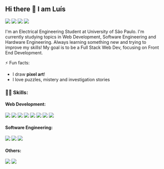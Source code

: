 ## Hi there 👋 I am Luís

[![](https://img.shields.io/badge/linkedin-%230077B5.svg?&logo=linkedin&logoColor=white)](https://linkedin.com/in/lfvperes)
[![](https://img.shields.io/badge/twitter-%231DA1F2.svg?&logo=twitter&logoColor=white)](https://twitter.com/lfvperes)
[![](https://img.shields.io/badge/instagram-%23E4405F.svg?&logo=instagram&logoColor=white)](https://instagram.com/lfvperes)
[![](https://img.shields.io/badge/gmail-%23FFFFFF.svg?&logo=gmail&logoColor=%23D14836)](mailto:luisfvperes@gmail.com)

I'm an Electrical Engineering Student at University of São Paulo. I'm currently studying topics in Web Development, Software Engineering and Hardware Engineering. Always learning something new and trying to improve my skills!
My goal is to be a Full Stack Web Dev, focusing on Front End Development.

⚡ Fun facts: 
- I draw **pixel art**!
- I love puzzles, mistery and investigation stories

### 👩‍💻 **Skills:**
#### Web Development:
![](https://img.shields.io/badge/html-%23E34F26.svg?&style=for-the-badge&logo=html5&logoColor=white)
![](https://img.shields.io/badge/css-%231572B6.svg?&style=for-the-badge&logo=css3&logoColor=white)
![](https://img.shields.io/badge/javascript%20-%23323330.svg?&style=for-the-badge&logo=javascript&logoColor=%23F7DF1E)
![](https://img.shields.io/badge/react-%2335495e.svg?&style=for-the-badge&logo=react&logoColor=%2361DAFB)
![](https://img.shields.io/badge/node.js%20-%2343853D.svg?&style=for-the-badge&logo=node.js&logoColor=white)
![](https://img.shields.io/badge/vue.js%20-%234FC08D.svg?&style=for-the-badge&logo=vue.js&logoColor=white)
![](https://img.shields.io/badge/bootstrap%20-%237952B3.svg?&style=for-the-badge&logo=bootstrap&logoColor=white)
![](https://img.shields.io/badge/adobe%20xd%20-%23FF61F6.svg?&style=for-the-badge&logo=adobe-xd&logoColor=%23323330)

#### Software Engineering:
![](https://img.shields.io/badge/python-%23306998.svg?&style=for-the-badge&logo=python&logoColor=%23FFE873)
![](https://img.shields.io/badge/C++-%2300599C.svg?&style=for-the-badge&logo=c%2B%2B&logoColor=white)
![](https://img.shields.io/badge/c%23-%23239120.svg?&style=for-the-badge&logo=c-sharp&logoColor=white)

#### Others:
![](https://img.shields.io/badge/git-%23F05033.svg?&style=for-the-badge&logo=git&logoColor=white)
![](https://img.shields.io/badge/tensorflow-%23425066.svg?&style=for-the-badge&logo=tensorflow&logoColor=%23FF6F00)
